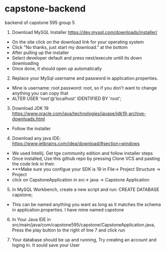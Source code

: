 # capstone-backend
backend of capstone 595 group 5

1. Download MySQL Installer https://dev.mysql.com/downloads/installer/
  - On the site click on the download link for your operating system 
  - Click "No thanks, just start my download." at the bottom 
  - After pulling up the installer 
  - Select developer default and press next/execute untill its down downloading
  - Once done, it should open up automatically 
2. Replace your MySql username and password in application.properties. 
  - Mine is username: root password: root, so if you don't want to change anything you can copy that
  - ALTER USER 'root'@'localhost' IDENTIFIED BY 'root';
3. Download JDK 19 https://www.oracle.com/java/technologies/javase/jdk19-archive-downloads.html
  - Follow the installer
  
4. Download any java IDE: https://www.jetbrains.com/idea/download/#section=windows
  - We used Intellij. Get tge community edition and follow installer steps
  - Once installed, Use this github repo by pressing Clone VCS and pasting the code link in their. 
  - ***Make sure you configue your SDK is 19 in File-> Project Structure -> Project  
  - click on CapstoneApplication in src-> java -> Capstone Application
  
5. In MySQL Workbench, create a new script and run: CREATE DATABASE capstone;
  - This can be named anything you want as long as it matches the schema in application.properties. I have mine named capstone

6. In Your Java IDE in src/main/java/com/capstone595/capstone/CapstoneApplication.java, Press the play button to the right of line 7 and click run 

7. Your database should be up and running, Try creating an account and loging in. It sould save your User
